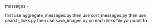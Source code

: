 messages - 

first use aggregate_messages.py
then use sort_messages.py
then use search_links.py
then use save_images.py on each links file you want to
